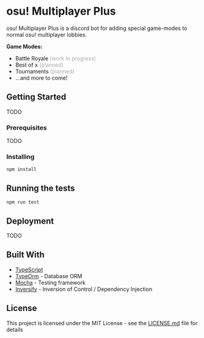 # osu! Multiplayer Plus

osu! Multiplayer Plus is a discord bot for adding special game-modes to normal osu! multiplayer lobbies.

**Game Modes:**
- Battle Royale <span style="color:#AAA">(work in progress)</span>
- Best of x <span style="color:#AAA">(planned)</span>
- Tournaments <span style="color:#AAA">(planned)</span>
- ...and more to come!

## Getting Started

TODO

### Prerequisites

TODO

### Installing

```
npm install
```

## Running the tests

```
npm run test
```

## Deployment

TODO

## Built With

- [TypeScript](https://github.com/microsoft/TypeScript)
- [TypeOrm](https://github.com/typeorm) - Database ORM 
- [Mocha](https://github.com/mochajs/mocha) - Testing framework
- [Inversify](https://github.com/inversify/InversifyJS) - Inversion of Control / Dependency Injection

## License

This project is licensed under the MIT License - see the [LICENSE.md](LICENSE.md) file for details

